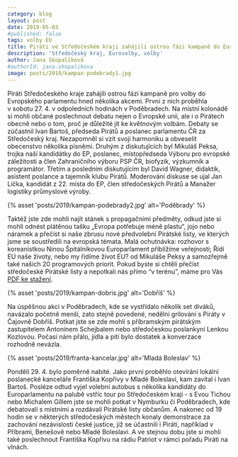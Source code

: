 ```yaml
---
category: blog
layout: post
date: 2019-05-03
#published: false
tags: volby EU
title: Piráti ve Středočeském kraji zahájili ostrou fázi kampaně do Eurovoleb
description: 'Středočeský kraj, Eurovolby, volby'
author: Jana Skopalíková
#authorId: jana.skopalikova
image: posts/2019/kampan-podebrady1.jpg
---
```

Piráti Středočeského kraje zahájili ostrou fázi kampaně pro volby do Evropského parlamentu hned několika akcemi. První z nich proběhla v sobotu 27. 4. v odpoledních hodinách v Poděbradech. Na místní kolonádě si mohli občané poslechnout debatu nejen o Evropské unii, ale i o Pirátech obecně nebo o tom, proč je důležité jít ke květnovým volbám. Debaty se zúčastnil Ivan Bartoš, předseda Pirátů a poslanec parlamentu ČR za Středočeský kraj. Nezapomněl si vzít svoji harmoniku a obveselit obecenstvo několika písněmi. Druhým z diskutujících byl Mikuláš Peksa, trojka naší kandidátky do EP, poslanec, místopředseda Výboru pro evropské záležitosti a člen Zahraničního výboru PSP ČR, biofyzik, výzkumník a programátor. Třetím a posledním diskutujícím byl David Wagner, didaktik, asistent poslance a tajemník klubu Pirátů. Moderování diskuse se ujal Jan Lička, kandidát z 22. místa do EP, člen středočeských Pirátů a Manažer logistiky průmyslové výroby.

{% asset 'posts/2019/kampan-podebrady2.jpg' alt='Poděbrady' %}

Taktéž jste zde mohli najít stánek s propagačními předměty, odkud jste si mohli odnést plátěnou tašku „Evropa potřebuje méně plastu“, jojo nebo náramek a přečíst si naše zbrusu nové předvolební Pirátské listy, ve kterých jsme se soustředili na evropská témata. Malá ochutnávka: rozhovor s koreanistkou Ninou Špitálníkovou Europarlament přiblížíme veřejnosti; Řídí EU naše životy, nebo my řídíme život EU? od Mikuláše Peksy a samozřejmě také našich 20 programových priorit. Pokud byste si chtěli přečíst středočeské Pirátské listy a nepotkali nás přímo “v terénu”, máme pro Vás [PDF ke stažení](/piratske-listy/archiv/2019-04-stredoceske.pdf).

{% asset 'posts/2019/kampan-dobris.jpg' alt='Dobříš' %}

Na úspěšnou akci v Poděbradech, kde se vystřídalo několik set diváků, navázalo početně menší, zato stejně povedené, nedělní grilování s Piráty v Čajovně Dobříš. Potkat jste se zde mohli s příbramským pirátským zastupitelem Antonínem Schejbalem nebo středočeskou poslankyní Lenkou Kozlovou. Počasí nám přálo, jídla a pití bylo dostatek a konverzace rozhodně nevázla.

{% asset 'posts/2019/franta-kancelar.jpg' alt='Mladá Boleslav' %}

Pondělí 29. 4. bylo poměrně nabité. Jako první proběhlo otevírání lokální poslanecké kanceláře Františka Kopřivy v Mladé Boleslavi, kam zavítal i Ivan Bartoš. Posléze odtud vyjel volební autobus s několika kandidáty do Europarlamentu na palubě vstříc tour po Středočeském kraji - s Evou Tichou nebo Michalem Gillem jste se mohli potkat v Nymburku či Poděbradech, kde debatovali s místními a rozdávali Pirátské listy občanům. A nakonec od 19 hodin se v některých středočeských městech konaly demonstrace za zachování nezávislosti české justice, již se účastnili i Piráti, například v Příbrami, Benešově nebo Mladé Boleslavi. A ve stejnou dobu jste si mohli také poslechnout Františka Kopřivu na rádiu Patriot v rámci pořadu Piráti na vlnách.

